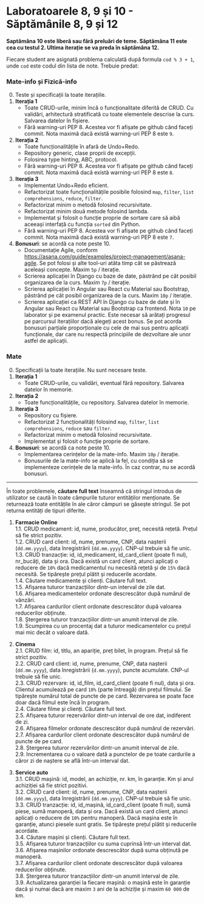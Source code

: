 # Laboratoarele 8, 9 și 10 - Săptămânile 8, 9 și 12
**Saptămâna 10 este liberă sau fără preluări de teme. Săptămâna 11 este cea cu testul 2. Ultima iterație se va preda în săptămâna 12.**

Fiecare student are asignată problema calculată după formula `cod % 3 + 1`, unde `cod` este codul din lista de note. Trebuie predat:

### Mate-info și Fizică-info
0. Teste și specificații la toate iterațiile.
1. **Iterația 1** 
   - Toate CRUD-urile, minim încă o funcționalitate diferită de CRUD. Cu validări, arhitectură stratificată cu toate elementele descrise la curs. Salvarea datelor în fișiere.  
   - Fără warning-uri PEP 8. Acestea vor fi afișate pe github când faceți commit. Nota maximă dacă există warning-uri PEP 8 este `9`.
2. **Iterația 2**
   - Toate funcționalitățile în afară de Undo+Redo. 
   - Repository generic, clase proprii de excepții. 
   - Folosirea type hinting, ABC, protocol.
   - Fără warning-uri PEP 8. Acestea vor fi afișate pe github când faceți commit. Nota maximă dacă există warning-uri PEP 8 este `8`.
3. **Iterația 3**
   - Implementat Undo+Redo eficient.
   - Refactorizat toate funcționalitățile posibile folosind `map`, `filter`, `list comprehensions`, `reduce`, `filter`.
   - Refactorizat minim o metodă folosind recursivitate.
   - Refactorizat minim două metode folosind lambda.
   - Implementat și folosit o funcție proprie de sortare care să aibă aceeași interfață cu funcția `sorted` din Python. 
   - Fără warning-uri PEP 8. Acestea vor fi afișate pe github când faceți commit. Nota maximă dacă există warning-uri PEP 8 este `7`.
4. **Bonusuri**: se acordă ca note peste 10.
   - Documentație Agile, conform https://asana.com/guide/examples/project-management/asana-agile. Se pot folosi și alte tool-uri atâta timp cât se păstrează aceleași concepte. Maxim `5p` / iterație.
   - Scrierea aplicației în Django cu baze de date, păstrând pe cât posibil organizarea de la curs. Maxim `7p` / iterație. 
   - Scrierea aplicației în Angular sau React cu Material sau Bootstrap, păstrând pe cât posibil organizarea de la curs. Maxim `10p` / iterație. 
   - Scrierea aplicației ca REST API în Django cu baze de date și în Angular sau React cu Material sau Bootstrap ca frontend. Nota `10` pe laborator și pe examenul practic. Este necesar să arătați progresul pe parcursul iterațiilor dacă alegeți acest bonus. Se pot acorda bonusuri parțiale proporționale cu cele de mai sus pentru aplicații funcționale, dar care nu respectă principiile de dezvoltare ale unor astfel de aplicații.

### Mate
0. Specificații la toate iterațiile. Nu sunt necesare teste.
1. **Iterația 1** 
   - Toate CRUD-urile, cu validări, eventual fără repository. Salvarea datelor în memorie.  
2. **Iterația 2**
   - Toate funcționalitățile, cu repository. Salvarea datelor în memorie.
3. **Iterația 3**
   - Repository cu fișiere.
   - Refactorizat 2 funcționalități folosind `map`, `filter`, `list comprehensions`, `reduce` sau `filter`.
   - Refactorizat minim o metodă folosind recursivitate.
   - Implementat și folosit o funcție proprie de sortare.
4. **Bonusuri**: se acordă ca note peste 10.
   - Implementarea cerințelor de la mate-info. Maxim `10p` / iterație.
   - Bonusurile de la mate-info se aplică la fel, cu condiția să se implementeze cerințele de la mate-info. În caz contrar, nu se acordă bonusuri.  

---

În toate problemele, **căutare full text** înseamnă că stringul introdus de utilizator se caută în toate câmpurile tuturor entităților menționate. Se returnează toate entitățile în ale căror câmpuri se găsește stringul. Se pot returna entități de tipuri diferite.

1. **Farmacie Online**   
    1.1. CRUD medicament: id, nume, producător, preț, necesită rețetă. Prețul să fie strict pozitiv.  
    1.2. CRUD card client: id, nume, prenume, CNP, data nașterii (`dd.mm.yyyy`), data înregistrării (`dd.mm.yyyy`). CNP-ul trebuie să fie unic.  
    1.3. CRUD tranzacție:  id, id_medicament, id_card_client (poate fi nul), nr_bucăți, data și ora. Dacă există un card client, atunci aplicați o reducere de `10%` dacă medicamentul nu necesită rețetă și de `15%` dacă necesită. Se tipărește prețul plătit și reducerile acordate.  
    1.4. Căutare medicamente și clienți. Căutare full text.  
    1.5. Afișarea tuturor tranzacțiilor dintr-un interval de zile dat.  
    1.6. Afișarea medicamentelor ordonate descrescător după numărul de vânzări.  
    1.7. Afișarea cardurilor client ordonate descrescător după valoarea reducerilor obținute.  
    1.8. Ștergerea tuturor tranzacțiilor dintr-un anumit interval de zile.  
    1.9. Scumpirea cu un procentaj dat a tuturor medicamentelor cu prețul mai mic decât o valoare dată.  

2. **Cinema**   
    2.1. CRUD film: id, titlu, an apariție, preț bilet, în program. Prețul să fie strict pozitiv.  
    2.2. CRUD card client: id, nume, prenume, CNP, data nașterii (`dd.mm.yyyy`), data înregistrării (`d.mm.yyyy`), puncte acumulate. CNP-ul trebuie să fie unic.  
    2.3. CRUD rezervare: id, id_film, id_card_client (poate fi nul), data și ora. Clientul acumulează pe card `10%` (parte întreagă) din prețul filmului. Se tipărește numărul total de puncte de pe card. Rezervarea se poate face doar dacă filmul este încă în program.  
    2.4. Căutare filme și clienți. Căutare full text.  
    2.5. Afișarea tuturor rezervărilor dintr-un interval de ore dat, indiferent de zi.  
    2.6. Afișarea filmelor ordonate descrescător după numărul de rezervări.  
    2.7. Afișarea cardurilor client ordonate descrescător după numărul de puncte de pe card.  
    2.8. Ștergerea tuturor rezervărilor dintr-un anumit interval de zile.  
    2.9. Incrementarea cu o valoare dată a punctelor de pe toate cardurile a căror zi de naștere se află într-un interval dat.   


3. **Service auto**  
    3.1. CRUD mașină: id, model, an achiziție, nr. km, în garanție. Km și anul achiziției să fie strict pozitivi.  
    3.2. CRUD card client: id, nume, prenume, CNP, data nașterii (`dd.mm.yyyy`), data înregistrării (`dd.mm.yyyy`). CNP-ul trebuie să fie unic.  
    3.3. CRUD tranzacție:  id, id_mașină, id_card_client (poate fi nul), sumă piese, sumă manoperă, data și ora. Dacă există un card client, atunci aplicați o reducere de `10%` pentru manoperă. Dacă mașina este în garanție, atunci piesele sunt gratis. Se tipărește prețul plătit și reducerile acordate.  
    3.4. Căutare mașini și clienți. Căutare full text.  
    3.5. Afișarea tuturor tranzacțiilor cu suma cuprinsă într-un interval dat.  
    3.6. Afișarea mașinilor  ordonate descrescător după suma obținută pe manoperă.  
    3.7. Afișarea cardurilor client ordonate descrescător după valoarea reducerilor obținute.  
    3.8. Ștergerea tuturor tranzacțiilor dintr-un anumit interval de zile.  
    3.9. Actualizarea garanției la fiecare mașină: o mașină este în garanție dacă și numai dacă are maxim `3` ani de la achiziție și maxim `60 000` de km.  
